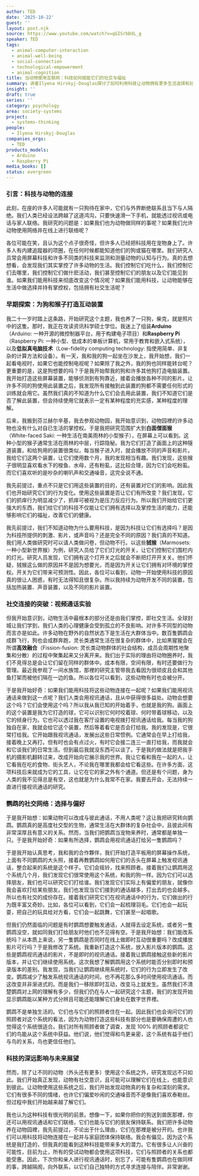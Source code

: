 ```yaml
---
author: TED
date: '2025-10-22'
guest: ''
layout: post.njk
source: https://www.youtube.com/watch?v=qGISrbDdL_g
speaker: TED
tags:
  - animal-computer-interaction
  - animal-well-being
  - social-connection
  - technological-empowerment
  - animal-cognition
title: 当动物使用互联网：科技如何赋能它们的社交与福祉
summary: 讲者Ilyena Hirskyj-Douglas探讨了如何利用科技让动物拥有更多生活选择和社交掌控权。她分享了为狗和白面僧面猴打造互动装置的经验，发现科技能改善动物的福祉，例如减少压力。通过让狗和鹦鹉进行视频通话，研究显示动物能建立偏好社交关系，甚至能分辨实时与预录互动。这项研究揭示了动物复杂的社交需求，并展望了科技在提升动物生活质量方面的巨大潜力。
insight: ''
draft: true
series: ''
category: psychology
area: society-systems
project:
  - systems-thinking
people:
  - Ilyena Hirskyj-Douglas
companies_orgs:
  - TED
products_models:
  - Arduino
  - Raspberry Pi
media_books: []
status: evergreen
---
```

### 引言：科技与动物的连接

此刻，在座的许多人可能就有一只狗待在家中，它们与外界断绝联系且当下与人隔绝。我们人类已经设法跨越了这道鸿沟，只要快速滑一下手机，就能透过视讯或电话与家人联络。我研究的问题是：如果我们也为动物做同样的事呢？如果我们允许动物使用网络并在线上进行联络呢？

各位可能在笑，且认为这个点子很奇怪，但许多人已经把科技用在宠物身上了。许多人有内建追蹤器的项圈，在任何时候都能知道他们的狗或猫在哪里。我们研究人员常会用屏幕科技和许多不同类的科技来监测和测量动物的认知与行为。真的去想想看，会发现我们其实掌控了许多动物的生活。我们控制它们吃什么，我们控制它们去哪里，我们控制它们做什麽活动，我们甚至控制它们的朋友以及它们能见到谁。如果我们能用科技来彻底改变这个情况呢？如果我们能用科技，让动物能够在生活中做选择并持有掌控权，包括拥有社交生活呢？

### 早期探索：为狗和猴子打造互动装置

我二十一岁时踏上这条路，开始研究这个主题，我也养了一只狗，柴克，就是照片中的这隻。那时，我正在攻读资讯科学硕士学位。我迷上了组装**Arduino**（Arduino: 一种开源的微控制器平台，用于构建电子项目）和**Raspberry Pi**（Raspberry Pi: 一种小型、低成本的单板计算机，常用于教育和嵌入式系统），以及**低拟真电脑技术**（Low-fidelity computing technology: 指使用简单、非复杂的计算方法和设备）。有一天，我和我的狗一起坐在沙发上，我开始想，我们一起看电视时，如果它也能控制电视呢？如果除了我之外，我的狗也同样能转台呢？更重要的是，这是狗想要的吗？于是我开始帮我的狗和许多其他狗打造电脑装置。我开始打造这些屏幕装置，能够侦测到有狗靠近，接着会播放各种不同的影片。让许多不同的狗使用此装置之后，我发现所有接触到此装置的狗都不需要任何形式的训练就会用它。虽然我们真的不知道为什么它们会去用此装置，我们不知道它们是否了解此装置，但会持续使用它就表示一定有某种程度的充实感，某种程度的理解。

后来，我搬到芬兰赫尔辛基，我去参观动物园，我开始意识到，动物园裡的许多动物也没有什么对自已生活的掌控权。于是我把研究范围扩大到**白面僧面猴**（White-faced Saki: 一种生活在南美雨林的小型猴子），在屏幕上可以看到。这种小型的猴子通常生活在雨林的中层，行踪隐秘。我为它们打造了画面上的这种隧道装置，和给狗用的装置很类似，每当猴子进入时，就会播放不同的声音和影片。我给它们这两个装置，让它们使用数个月，我的发现相当有趣。我们发现，这些猴子很明显喜欢看水下的梭鱼、水母，还有粉虱，这比较合理，因为它们会吃粉虱。而它们喜欢听的是吵杂的喇叭声和交通噪音，这完全说不通。

我先前提过，重点不只是它们用这些装置的目的，还有装置对它们的影响。因此我们也开始研究它们的行为变化。使用这些装置是否让它们有所改变？我们发现，它们的抓痒行为明显减少了，抓痒可被视为是压力反应行为。所以我们开始给它们更强大的东西，我们给它们的科技不仅能让它们拥有选择以及掌控生活的能力，还能够影响它们的福祉，改善它们的健康。

我先前提过，我们不知道动物为什么要用科技，是因为科技让它们有选择吗？是因为科技所提供的刺激、影片，或声音吗？还是完全不同的原因？我们真的不知道。我们用人类做研究时可以请人类做问卷，但动物不行。以这些**狨猴**（Marmosets: 一种小型新世界猴）为例，研究人员给了它们灯光的开关，让它们控制它们围栏内的灯光。研究人员发现，它们拥有这个灯开关之后就会不断把灯开开关关。他们怀疑，狨猴这么做的原因并不是因为想要光，而是因为开关让它们拥有对环境的掌控权。开关为它们带来可预测性。因此，各位可以看到，动物一开始使用科技的原因真的很让人困惑，有时无法得知且很复杂。所以我持续为动物开发不同的装置，包括加热装置、声音装置，以及不同的影片装置。

### 社交连接的突破：视频通话实验

但我开始意识到，动物生活中最根本的部分还是由我们掌控，即社交生活。全球封城让我们学到，我们人类的心理健康会受到孤立的不良影响。对许多不同型的动物而言亦是如此。许多动物在野外的自然状态下是生活在大群体当中。数百隻鹦鹉会成群飞行，狗也会成群奔跑，灵长类通常生活在很复杂的群体中，比如黑猩猩会在所谓**高效融合**（Fission-fusion: 灵长类动物群体的社会结构，成员会周期性地聚集和分散）的过程中聚集起来又分离开来。我们出于实际的理由将动物圈养时，我们不見得总是会让它们留在同样的群体中。成本有限，空间有限，有时还要做行为管理。最近我参观了一间水族馆，那裡的研究主管带我去看因为很顽皮且会和其他鱼打架而被他们隔在一边的鱼。所以各位可以看到，这些动物有时也会被分开。

于是我开始好奇：如果我们能用科技将这些动物连接在一起呢？如果我们能用视讯通话来做到这一点呢？我们人类会用视讯通话，且从中获得很多益处。动物会想要这个吗？它们会使用这个吗？所以我从我已知的开始着手，也就是我的狗。画面上的这个装置是我为它打造的球，它可以识别它何时咬着球、何时带着球移动，以及它的倾身行为。它也可以透过我在客厅设置的电视拨打视讯通话给我。每当我的狗独自在家，我就会给它这个装置，然后等着看它是否会打给我。我的发现是，它很常打给我。它开始跟我视讯通话，发展出这些日常惯例。它通常会在早上打给我，接着晚上又再打。但有时也会有点过火，有时它会接二连三一直打给我，而我就会和它谈我们的日常生活。但到最后我就没东西可以谈了。于是我的做法就是把我手机的摄影机翻转过来，改成开始向它展示我的世界。我让它看和我在一起的人，让它看我在吃的食物、街头艺人，不论我在哪里我都会给它看这些。在许多方面，这项科技后来就成为它的工具，让它在它的家之外有个通道。但还是有个问题，身为人类的我不见得总是有空，这也就是为什么我常不在家。我要去开会，无法持续一直进行接视讯通话的研究。

### 鹦鹉的社交网络：选择与偏好

于是我开始想：如果动物可以改成与彼此通话，不用人类呢？这让我把研究转向鹦鹉。鹦鹉真的是高度社交型的生物，通常生活在大群体的复杂社会中，且彼此间有非常深厚且有意义的关系。然而，当我们把鹦鹉当宠物来养时，通常都是单独一只。于是我开始好奇：如果有所选择，鹦鹉会用视讯通话打给另一隻鹦鹉吗？

于是我开始认真思考，我和我的合作夥伴，我们开始打造平板用的屏幕操作系统，上面有不同鹦鹉的大头照，接着再教鹦鹉如何用它们的舌头在屏幕上触发视讯通话，整合起来的系统是这个样子。它们会摇铃，找来照顾者。接着我们让鹦鹉用这个系统几个月，我们发现它们很常使用这个系统，和我的狗一样。因为它们可以选择朋友，我们也可以研究它们打给谁。我们发现它们实际上有偏爱的朋友，就像你我会喜欢打给某些朋友。我们也发现当它们接到的通话越多，打出去的也会越多。所以也有社交的成份存在。接着我们研究它们在视讯通话中的行为，它们做出的行为既丰富又奇妙。比如，各位可以看到，它们会一起梳理羽毛。它们也会一起玩耍，把自己的玩具给对方看，它们会一起跳舞，它们甚至一起唱歌。

但我们仍然面临的问题是有时鹦鹉想要触发通话，人就得去设定系统，或者另一隻鹦鹉没空，就如同我们打给朋友时他们也不见得有空。于是我开始想：我们能改系统吗？从本质上来说，另一隻鹦鹉是否同时在线上做即时互动很重要吗？改成播放影片可行吗？于是我修改了系统。我重新打造这个系统，放入影片版本的鹦鹉。这些是鹦鹉视讯通话的影片，不是即时的视讯通话。接着我让鹦鹉接触这些新的影片版本，并让它们继续使用系统。这次我想了解鹦鹉用这个系统时能否分别即时和预录版本的差别。我发现，当我们让鹦鹉继续用系统时，它们的行为立即发生了改变。鹦鹉减少了触发系统视讯通话的时间，也不再花那么多时间使用视讯通话。而这改变并非渐进式的。而是我们一移除即时互动，改变马上就发生。虽然我们不清楚鹦鹉对上网的理解有多少，但我们仍在与人一起研究这个主题，我们的发现开始显示鹦鹉能以某种方式分辨且可能还能理解它们身处在数字世界裡。

鹦鹉不是单独生活的。它们也与它们的照顾者住在一起。因此我们也会询问它们的照顾者对这个系统的看法，因为为动物打造这些科技有部分也是要确保周遭的人也觉得这个系统很适合。我们对所有照顾者做了调查，发现 100% 的照顾者都说它们的鸟能从这个系统中获益。他们说，他们觉得和鸟更亲密，这个系统有益于他们与鸟的关系，鸟也更信任他们。

### 科技的深远影响与未来展望

然而，除了让不同的动物（外头还有更多）使用这个系统之外，研究发现远不只如此。我们开始真正发现，动物有社交意识，且可能可以理解它们在线上，也能意识到彼此。让动物使用这些系统之后，我们开始发现动物真的有复杂和深刻的需求。它们有很多不同的情绪，也许它们偏爱吵闹的交通噪音而不是像我们喜欢泰勒丝。但过程中我们开始越来越了解它们。

我也认为这种科技有很光明的前景。想像一下，如果你把你的狗送到兽医那裡，你还可以用视讯通话和它们联络，它们也能与它们的朋友保持联系。我们把许多动物养在动物园裡，我先前提过，不论出于什么理由，它们在那裡是被分开的。也许我们可以用科技将动物连接在一起并与家庭团体保持联络。我会有偏见，因为这个系统是我打造的，但我真的能看到这种科技能带来多大的潜力。它有很多让人兴奋的可能性，目前为止，所有的受试动物都会使用这项科技，它们与照顾者的关系也都能受惠。因此，下次你和亲人进行视讯通话时，别忘了，可能有隻鹦鹉也在做同样的事，跨越隔阂，向外联系，以它们自己独特的方式寻求连接与陪伴。非常谢谢。